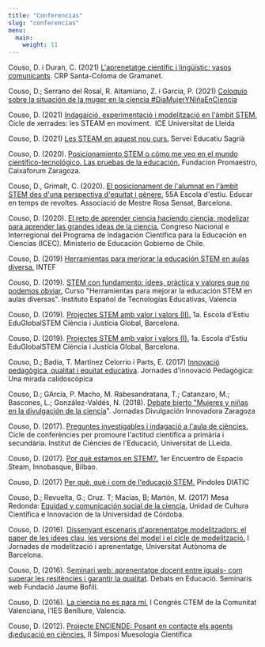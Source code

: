 ```yaml
---
title: "Conferencias"
slug: "conferencias"
menu:
  main:
    weight: 11
---
```

Couso, D. i Duran, C. (2021) [L\'aprenetatge científic i lingüístic:
vasos comunicants](https://www.youtube.com/watch?v=l6Jcx-4DslI). CRP
Santa-Coloma de Gramanet.

Couso, D.; Serrano del Rosal, R. Altamiano, Z. i Garcia, P. (2021)
[Coloquio sobre la situación de la muger en la ciencia
\#DiaMujerYNiñaEnCiencia](https://www.youtube.com/watch?v=uJXoBqrTypc)

Couso, D. (2021) [Indagaició, experimentació i modelització en l\'àmbit
STEM.](https://www.youtube.com/watch?v=mO5YKk2015U) Cicle de xerrades:
les STEAM en moviment.  ICE Universitat de Lleida

Couso, D. (2021) [Les STEAM en aquest nou
curs.](https://www.youtube.com/watch?v=jJuTKJMMDGA) Servei Educatiu
Sagrià

Couso, D. (2020). [Posicionamiento STEM o cómo me veo en el mundo
científico-tecnológico. Las pruebas de la
educación.](https://www.youtube.com/watch?v=Qr4a5VG0NkE&feature=youtu.be)
Fundacion Promaestro, Caixaforum Zaragoza.

Couso, D., Grimalt, C. (2020). [El posicionament de l'alumnat en l'àmbit
STEM des d'una perspectiva d'equitat i
gènere.](https://www.rosasensat.org/conferencia-amb-digna-couso-el-posicionament-de-lalumnat-en-lambit-stem-des-duna-perspectiva-dequitat-i-genere/)
55A Escola d\'estiu. Educar en temps de revoltes. Associació de Mestre
Rosa Sensat, Barcelona.

Couso, D. (2020). [El reto de aprender ciencia haciendo ciencia:
modelizar para aprender las grandes ideas de la
ciencia.](https://www.youtube.com/watch?v=7EN72cZRIj8) Congreso Nacional
e Interregional del Programa de Indagación Científica para la Educación
en Ciencias (ICEC). Ministerio de Educación Gobierno de Chile.

Couso, D. (2019) [Herramientas para merjorar la educación STEM en aulas
diversa.](https://www.youtube.com/watch?v=_xXRgrZD3xo) INTEF

Couso, D. (2019). [STEM con fundamento: idees, pràctica y valores que no
podemos obviar.](https://www.youtube.com/watch?v=_xXRgrZD3xo) Curso
\"Herramientas para mejorar la educación STEM en aulas diversas\".
Instituto Español de Tecnologías Educativas, Valencia

Couso, D. (2019). [Projectes STEM amb valor i valors
(II).](https://www.youtube.com/watch?v=AbnuYDI1-x8) 1a. Escola d\'Estiu
EduGlobalSTEM Ciència i Justícia Global, Barcelona.

Couso, D. (2019). [Projectes STEM amb valor i valors
(I).](https://www.youtube.com/watch?v=gVcK41N0r2c) 1a. Escola d\'Estiu
EduGlobalSTEM Ciència i Justícia Global, Barcelona.

Couso, D.; Badia, T. Martínez Celorrio i Parts, E. (2017) [Innovació
pedagògica, qualitat i equitat
educativa](https://www.youtube.com/watch?v=gP7KQ1-FBig). Jornades
d\'innovació Pedagògica: Una mirada calidoscòpica

Couso, D.; GArcía, P. Macho, M. Rabesandratana, T.; Catanzaro, M.;
Bascones, L.; González-Valdés, N. (2018). [Debate bierto \"Mujeres y
niñas en la divulgación de la
ciencia](https://www.youtube.com/watch?v=4iyxiYTSvaA)\". Jornadas
Divulgación Innovadora Zaragoza

Couso, D. (2017). [Preguntes investigables i indagació a l\'aula de
ciències.](https://www.youtube.com/watch?v=Zj9PxQ5Qq4Q) Cicle de
conferències per promoure l'actitud científica a primària i secundària.
Institut de Ciències de l\'Educació, Universitat de LLeida.

Couso, D. (2017). [Por què estamos en
STEM?.](https://www.youtube.com/watch?v=zXZinK_im6E) 1er Encuentro de
Espacio Steam, Innobasque, Bilbao.

Couso, D. (2017) [Per què, què i com de l\'educació
STEM.](https://www.youtube.com/watch?v=-Ljir6gx1t8) Píndoles DIATIC

Couso, D.; Revuelta, G.; Cruz. T; Macías, B; Martón, M. (2017) Mesa
Redonda: [Equidad y comunicación social de la
ciencia.](https://www.youtube.com/watch?v=edLZWp217nk) Unidad de Cultura
Científica e Innovación de la Universidad de Córdoba.

Couso, D. (2016). [Dissenyant escenaris d\'aprenentatge modelitzadors:
el paper de les idees clau, les versions del model i el cicle de
modelització.](https://www.youtube.com/watch?v=QXyU_WZWynQ) I Jornades
de modelització i aprenentatge, Universitat Autònoma de Barcelona.

Couso, D, (2016). S[eminari web: aprenentatge docent entre iguals- com
superar les resitències i garantir la
qualitat](https://www.youtube.com/watch?v=hF_RwHqGuq8). Debats en
Educació. Seminaris web Fundació Jaume Bofill.

Couso, D. (2016). [La ciencia no es para
mí.](https://www.youtube.com/watch?v=2rP4YYZkZWQ) I Congrés CTEM de la
Comunitat Valenciana, l\'IES Benlliure, Valencia.

Couso, D. (2012). [Projecte ENCIENDE: Posant en contacte els agents
d¡educació en ciències.](https://www.youtube.com/watch?v=V-BH1301sI4) II
Simposi Muesologia Científica
